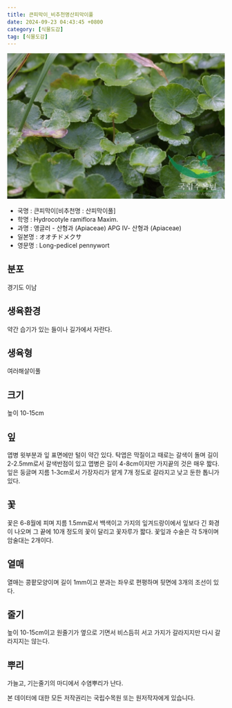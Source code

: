 ```yaml
---
title: 큰피막이_비추천명산피막이풀
date: 2024-09-23 04:43:45 +0800
category: [식물도감]
tag: [식물도감]
---
```




![큰피막이[비추천명 : 산피막이풀]](/assets/img/fileUpload/plants/basic/Umbelliferae/Hydrocotyle/8213/1_th2.JPG)
- 국명 : 큰피막이[비추천명 : 산피막이풀]
- 학명 : Hydrocotyle ramiflora Maxim.
- 과명 : 앵글러 - 산형과 (Apiaceae) APG Ⅳ- 산형과 (Apiaceae)
- 일본명 : オオチドメクサ
- 영문명 : Long-pedicel pennywort


## 분포
경기도 이남
## 생육환경
약간 습기가 있는 들이나 길가에서 자란다.
## 생육형
여러해살이풀
## 크기
높이 10-15cm
## 잎
엽병 윗부분과 잎 표면에만 털이 약간 있다. 탁엽은 막질이고 때로는 갈색이 돌며 길이 2-2.5mm로서 갈색반점이 있고 엽병은 길이 4-8cm이지만 가지끝의 것은 매우 짧다. 잎은 둥글며 지름 1-3cm로서 가장자리가 얕게 7개 정도로 갈라지고 낮고 둔한 톱니가 있다.
## 꽃
꽃은 6-8월에 피며 지름 1.5mm로서 백색이고 가지의 잎겨드랑이에서 잎보다 긴 화경이 나오며 그 끝에 10개 정도의 꽃이 달리고 꽃자루가 짧다. 꽃잎과 수술은 각 5개이며 암술대는 2개이다.
## 열매
열매는 콩팥모양이며 길이 1mm이고 분과는 좌우로 편평하며 뒷면에 3개의 조선이 있다.
## 줄기
높이 10-15cm이고 원줄기가 옆으로 기면서 비스듬히 서고 가지가 갈라지지만 다시 갈라지지는 않는다.
## 뿌리
가늘고, 기는줄기의 마디에서 수염뿌리가 난다. 






본 데이터에 대한 모든 저작권리는 국립수목원 또는 원저작자에게 있습니다.
